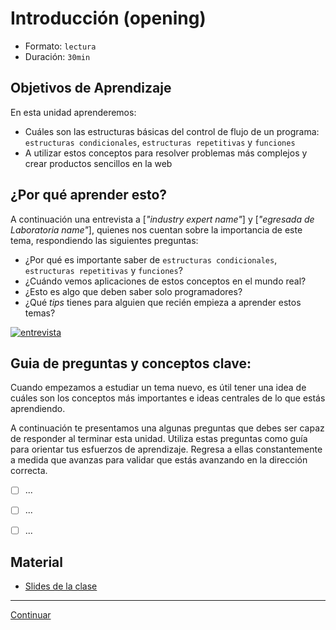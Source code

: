 # Introducción (opening)
- Formato: `lectura`
- Duración: `30min`

## Objetivos de Aprendizaje

En esta unidad aprenderemos:
- Cuáles son las estructuras básicas del control de flujo de un programa: `estructuras condicionales`,  `estructuras repetitivas` y `funciones`
- A utilizar estos conceptos para resolver problemas más complejos y crear productos sencillos en la web

## ¿Por qué aprender esto?

A continuación una entrevista a [_"industry expert name"_] y [_"egresada de Laboratoria name"_], quienes nos cuentan sobre la importancia de este tema, respondiendo las siguientes preguntas:
  - ¿Por qué es importante saber de `estructuras condicionales`, `estructuras repetitivas` y `funciones`?
  - ¿Cuándo vemos aplicaciones de estos conceptos en el mundo real?
  - ¿Esto es algo que deben saber solo programadores?
  - ¿Qué _tips_ tienes para alguien que recién empieza a aprender estos temas?

[![entrevista](https://img.youtube.com/vi/QP9FF9eoh-k/0.jpg)](https://www.youtube.com/watch?v=QP9FF9eoh-k)

## Guia de preguntas y conceptos clave:

Cuando empezamos a estudiar un tema nuevo, es útil tener una idea de cuáles son los conceptos más importantes e ideas centrales de lo que estás aprendiendo.

A continuación te presentamos una algunas preguntas que debes ser capaz de responder al terminar esta unidad. Utiliza estas preguntas como guía para orientar tus esfuerzos de aprendizaje. Regresa a ellas constantemente a medida que avanzas para validar que estás avanzando en la dirección correcta.

- [ ] ...
- [ ] ...
- [ ] ...


## Material
- [Slides de la clase](link)

***

[Continuar](01-control-flow.md)
